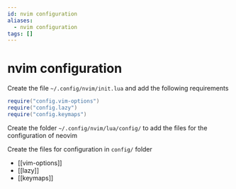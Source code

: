 ```yaml
---
id: nvim configuration
aliases:
  - nvim configuration
tags: []
---
```


# nvim configuration

Create the file `~/.config/nvim/init.lua` and add the following requirements
 ```lua
require("config.vim-options")
require("config.lazy")
require("config.keymaps")
```

Create the folder `~/.config/nvim/lua/config/` to add the files for the configuration of neovim

Create the files for configuration in `config/` folder
- [[vim-options]]
- [[lazy]]
- [[keymaps]]
